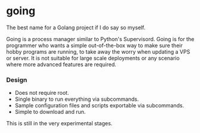 # going
The best name for a Golang project if I do say so myself.

Going is a process manager similar to Python's Supervisord. Going is for the
programmer who wants a simple out-of-the-box way to make sure their hobby
programs are running, to take away the worry when updating a VPS or server. It
is not suitable for large scale deployments or any scenario where more advanced
features are required.

### Design
- Does not require root.
- Single binary to run everything via subcommands.
- Sample configuration files and scripts exportable via subcommands.
- Simple to download and run.

This is still in the very experimental stages.

